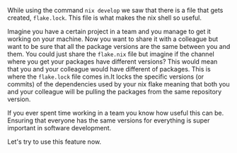 While using the command `nix develop` we saw that there is a file that gets created, `flake.lock`. This file is what makes the nix shell so useful.

Imagine you have a certain project in a team and you manage to get it working on your machine. Now you want to share it with a colleague but want to be sure that all the package versions are the same between you and them. You could just share the `flake.nix` file but imagine if the channel where you get your packages have different versions? This would mean that you and your colleague would have different of packages. This is where the `flake.lock` file comes in.It locks the specific versions (or commits) of the dependencies used by your nix flake meaning that both you and your colleague will be pulling the packages from the same repository version.

If you ever spent time working in a team you know how useful this can be. Ensuring that everyone has the same versions for everything is super important in software development.

Let's try to use this feature now. 
